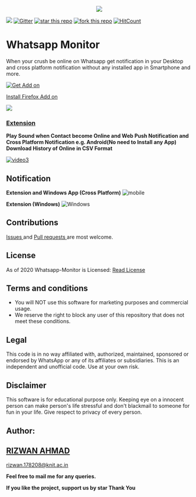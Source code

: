 <p align="center">


<img src="https://user-images.githubusercontent.com/29729380/78868184-1706eb80-7a60-11ea-902a-924cbffda2c3.png" >

 ![](https://img.shields.io/badge/Firefox%20Extension-WhatsApp%20Online%20Monitor-green)
[![Gitter](https://badges.gitter.im/whatsapp-monitor/Chat.svg)](https://gitter.im/whatsapp-monitor/Chat?utm_source=badge&utm_medium=badge&utm_campaign=pr-badge)
[![star this repo](http://githubbadges.com/star.svg?user=rizwansoaib&repo=whatsapp-monitor)](https://github.com/rizwansoaib/whatsapp-monitor)
[![fork this repo](http://githubbadges.com/fork.svg?user=rizwansoaib&repo=whatsapp-monitor)](http://github.com/rizwansoaib/whatsapp-monitor/fork)
[![HitCount](http://hits.dwyl.io/rizwansoaib/whatsapp-monitor.svg)](http://hits.dwyl.io/rizwansoaib/whatsapp-monitor)

  
</p>




# Whatsapp Monitor

When your crush be online on Whatsapp get notification in your Desktop and  cross platform notification without any installed app in Smartphone and more.

  [![Get Add on](https://user-images.githubusercontent.com/29729380/78387807-8cf0fa00-75fd-11ea-9ef4-b49550b192ca.png)
](https://addons.mozilla.org/en-US/firefox/addon/whatsapp-online-monitor/) 

[Install Firefox Add on](https://addons.mozilla.org/en-US/firefox/addon/whatsapp-online-monitor/)

![](DeployAWS/noti.gif)

### [Extension](https://github.com/rizwansoaib/whatsapp-monitor/tree/master/Chrome-Extension) 

**Play Sound when Contact become Online and Web Push Notification and  Cross Platform Notification e.g. Android(No need to Install any App)  Download History of Online in CSV Format**


  [![video3](https://user-images.githubusercontent.com/29729380/75627593-7ff47b80-5bf7-11ea-9f20-4ed6b81d4d1d.png)
](https://youtu.be/5xlrjh3poqs)


 

## Notification 
 
   **Extension and Windows App (Cross Platform)** 
   ![mobile](https://user-images.githubusercontent.com/29729380/74177733-5384b980-4c60-11ea-8b86-a40267588194.png)
  
   **Extension (Windows)**
   ![Windows](https://user-images.githubusercontent.com/29729380/74180771-115e7680-4c66-11ea-9939-b9eca7e4b646.png)
  
   
## Contributions
<a href="https://github.com/rizwansoaib/whatsapp-monitor/issues"> Issues </a>
and <a href ="https://github.com/rizwansoaib/whatsapp-monitor/pulls"> Pull
requests </a> are most welcome.
   
   
## License
As of 2020 Whatsapp-Monitor is Licensed: [Read License](/LICENSE)

## Terms and conditions
* You will NOT use this software for marketing purposes and commercial usage.
* We reserve the right to block any user of this repository that does not meet these conditions.

## Legal
   This code is in no way affiliated with, authorized, maintained, sponsored or endorsed by WhatsApp or any of its affiliates or subsidiaries. This is an independent and unofficial code. Use at your own risk.
   
## Disclaimer
  This software is for educational purpose only. Keeping eye on a innocent person can make person's life stressful and don't blackmail to someone for fun in your life. Give respect to privacy of every person.

   

## Author:
## <a href="https://www.linkedin.com/in/rizwansoaib/">RIZWAN AHMAD</a>
rizwan.178208@knit.ac.in

**Feel free to mail me for any queries.**

**If you like the project, support us by star Thank You**
